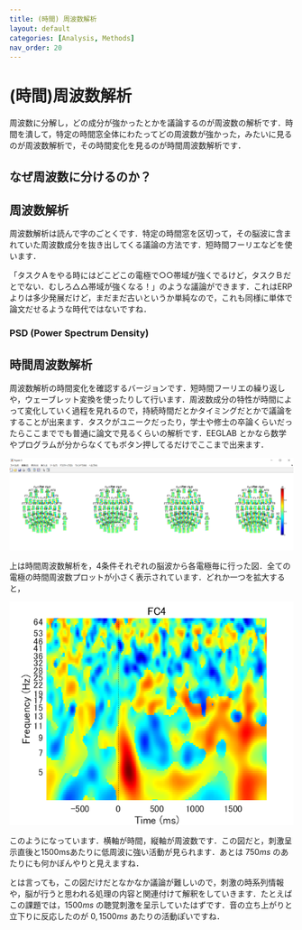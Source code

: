 ```yaml
---
title: (時間) 周波数解析
layout: default
categories: [Analysis, Methods]
nav_order: 20
---
```


# (時間)周波数解析
周波数に分解し，どの成分が強かったとかを議論するのが周波数の解析です．時間を潰して，特定の時間窓全体にわたってどの周波数が強かった，みたいに見るのが周波数解析で，その時間変化を見るのが時間周波数解析です．

## なぜ周波数に分けるのか？

## 周波数解析
周波数解析は読んで字のごとくです．特定の時間窓を区切って，その脳波に含まれていた周波数成分を抜き出してくる議論の方法です．短時間フーリエなどを使います．

「タスクＡをやる時にはどこどこの電極で○○帯域が強くでるけど，タスクＢだとでない．むしろ△△帯域が強くなる！」のような議論ができます．これはERPよりは多少発展だけど，まだまだ古いというか単純なので，これも同様に単体で論文だせるような時代ではないですね．

### PSD (Power Spectrum Density)

## 時間周波数解析
周波数解析の時間変化を確認するバージョンです．短時間フーリエの繰り返しや，ウェーブレット変換を使ったりして行います．周波数成分の特性が時間によって変化していく過程を見れるので，持続時間だとかタイミングだとかで議論をすることが出来ます．タスクがユニークだったり，学士や修士の卒論くらいだったらここまででも普通に論文で見るくらいの解析です．EEGLAB とかなら数学やプログラムが分からなくてもボタン押してるだけでここまで出来ます．

<center><img src="../figures/ersp1.png"></center>

上は時間周波数解析を，4条件それぞれの脳波から各電極毎に行った図．全ての電極の時間周波数プロットが小さく表示されています．どれか一つを拡大すると，

<center><img src="../figures/ersp0-3.png"></center>

このようになっています．横軸が時間，縦軸が周波数です．この図だと，刺激呈示直後と1500msあたりに低周波に強い活動が見られます．あとは $750ms$ のあたりにも何かぼんやりと見えますね．

とは言っても，この図だけだとなかなか議論が難しいので，刺激の時系列情報や，脳が行うと思われる処理の内容と関連付けて解釈をしていきます．たとえばこの課題では，$1500ms$ の聴覚刺激を呈示していたはずです．音の立ち上がりと立下りに反応したのが $0,1500ms$ あたりの活動ぽいですね．
